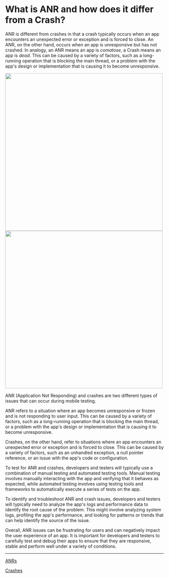 # What is ANR and how does it differ from a Crash?

ANR is different from crashes in that a crash typically occurs when an app encounters an unexpected error or exception and is forced to close. An ANR, on the other hand, occurs when an app is unresponsive but has not crashed. In analogy, an ANR means an app is _comatose_, a Crash means an app is _dead_.
This can be caused by a variety of factors, such as a long-running operation that is blocking the main thread, or a problem with the app's design or implementation that is causing it to become unresponsive.

<img src="https://user-images.githubusercontent.com/70295997/210023576-0a917e66-fa8e-41cd-a3d3-4aefddb3141d.png" height=500><img src="https://user-images.githubusercontent.com/70295997/210023554-83583cee-20f2-468e-b567-faf6483afd00.png" height=500>

ANR (Application Not Responding) and crashes are two different types of issues that can occur during mobile testing.

ANR refers to a situation where an app becomes unresponsive or frozen and is not responding to user input. This can be caused by a variety of factors, such as a long-running operation that is blocking the main thread, or a problem with the app's design or implementation that is causing it to become unresponsive.

Crashes, on the other hand, refer to situations where an app encounters an unexpected error or exception and is forced to close. This can be caused by a variety of factors, such as an unhandled exception, a null pointer reference, or an issue with the app's code or configuration.

To test for ANR and crashes, developers and testers will typically use a combination of manual testing and automated testing tools. Manual testing involves manually interacting with the app and verifying that it behaves as expected, while automated testing involves using testing tools and frameworks to automatically execute a series of tests on the app.

To identify and troubleshoot ANR and crash issues, developers and testers will typically need to analyze the app's logs and performance data to identify the root cause of the problem. This might involve analyzing system logs, profiling the app's performance, and looking for patterns or trends that can help identify the source of the issue.

Overall, ANR issues can be frustrating for users and can negatively impact the user experience of an app. It is important for developers and testers to carefully test and debug their apps to ensure that they are responsive, stable and perform well under a variety of conditions.

----

[ANRs](https://developer.android.com/topic/performance/vitals/anr)

[Crashes](https://developer.android.com/topic/performance/vitals/crash)
